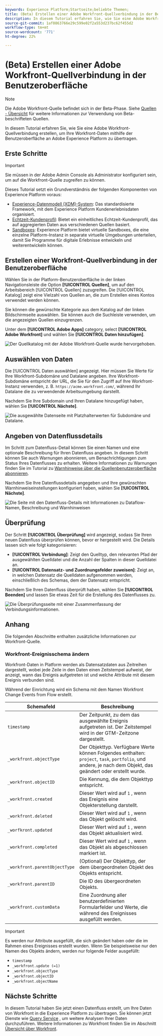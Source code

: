 ```yaml
---
keywords: Experience Platform;Startseite;beliebte Themen;
title: (Beta) Erstellen einer Adobe Workfront-Quellverbindung in der Benutzeroberfläche
description: In diesem Tutorial erfahren Sie, wie Sie eine Adobe Workfront-Quellverbindung erstellen, um Ihre Workfront-Daten mithilfe der Benutzeroberfläche an Adobe Experience Platform zu übertragen.
source-git-commit: 1af0863766e29c599e02f2a553d237bc62f455d2
workflow-type: tm+mt
source-wordcount: '771'
ht-degree: 22%

---
```


# (Beta) Erstellen einer Adobe Workfront-Quellverbindung in der Benutzeroberfläche

>[!NOTE]
>
>Die Adobe Workfront-Quelle befindet sich in der Beta-Phase. Siehe [Quellen - Übersicht](../../../../home.md#terms-and-conditions) für weitere Informationen zur Verwendung von Beta-beschrifteten Quellen.

In diesem Tutorial erfahren Sie, wie Sie eine Adobe Workfront-Quellverbindung erstellen, um Ihre Workfront-Daten mithilfe der Benutzeroberfläche an Adobe Experience Platform zu übertragen.

## Erste Schritte

>[!IMPORTANT]
>
>Sie müssen in der Adobe Admin Console als Administrator konfiguriert sein, um auf die Workfront-Quelle zugreifen zu können.

Dieses Tutorial setzt ein Grundverständnis der folgenden Komponenten von Experience Platform voraus:

* [Experience-Datenmodell (XDM)-System](../../../../../xdm/home.md): Das standardisierte Framework, mit dem Experience Platform Kundenerlebnisdaten organisiert.
* [Echtzeit-Kundenprofil](../../../../../profile/home.md): Bietet ein einheitliches Echtzeit-Kundenprofil, das auf aggregierten Daten aus verschiedenen Quellen basiert.
* [Sandboxes](../../../../../sandboxes/home.md): Experience Platform bietet virtuelle Sandboxes, die eine einzelne Platform-Instanz in separate virtuelle Umgebungen unterteilen, damit Sie Programme für digitale Erlebnisse entwickeln und weiterentwickeln können.

## Erstellen einer Workfront-Quellverbindung in der Benutzeroberfläche

Wählen Sie in der Platform-Benutzeroberfläche in der linken Navigationsleiste die Option **[!UICONTROL Quellen]**, um auf den Arbeitsbereich [!UICONTROL Quellen] zuzugreifen. Die [!UICONTROL Katalog] zeigt eine Vielzahl von Quellen an, die zum Erstellen eines Kontos verwendet werden können.

Sie können die gewünschte Kategorie aus dem Katalog auf der linken Bildschirmseite auswählen. Sie können auch die Suchleiste verwenden, um die angezeigten Quellen einzugrenzen.

Unter dem **[!UICONTROL Adobe Apps]** category, select **[!UICONTROL Adobe Workfront]** und wählen Sie **[!UICONTROL Daten hinzufügen]**.

![Der Quellkatalog mit der Adobe Workfront-Quelle wurde hervorgehoben.](../../../../images/tutorials/create/workfront/catalog.png)

## Auswählen von Daten

Die [!UICONTROL Daten auswählen] angezeigt. Hier müssen Sie Werte für Ihre Workfront-Subdomäne und Datalane angeben. Ihre Workfront-Subdomäne entspricht der URL, die Sie für den Zugriff auf Ihre Workfront-Instanz verwenden, z. B. `https://acme.workfront.com/`, während Ihr Datalane die zu verwendende Arbeitsumgebung darstellt.

Nachdem Sie Ihre Subdomain und Ihren Datalane hinzugefügt haben, wählen Sie **[!UICONTROL Nächste]**.

![Die ausgewählte Datenseite mit Platzhalterwerten für Subdomäne und Datalane.](../../../../images/tutorials/create/workfront/select-data.png)

## Angeben von Datenflussdetails

Im Schritt zum Datenfluss-Detail können Sie einen Namen und eine optionale Beschreibung für Ihren Datenfluss angeben. In diesem Schritt können Sie auch Warnungen abonnieren, um Benachrichtigungen zum Status Ihres Datenflusses zu erhalten. Weitere Informationen zu Warnungen finden Sie im Tutorial zu [Warnhinweise über die Quellenbenutzeroberfläche abonnieren](../../alerts.md).

Nachdem Sie Ihre Datenflussdetails angegeben und Ihre gewünschten Warnhinweiseinstellungen konfiguriert haben, wählen Sie **[!UICONTROL Nächste]**.

![Die Seite mit den Datenfluss-Details mit Informationen zu Dataflow-Namen, Beschreibung und Warnhinweisen](../../../../images/tutorials/create/workfront/dataflow-detail.png)

## Überprüfung

Der Schritt **[!UICONTROL Überprüfung]** wird angezeigt, sodass Sie Ihren neuen Datenfluss überprüfen können, bevor er hergestellt wird. Die Details lassen sich wie folgt kategorisieren:

* **[!UICONTROL Verbindung]**: Zeigt den Quelltyp, den relevanten Pfad der ausgewählten Quelldatei und die Anzahl der Spalten in dieser Quelldatei an.
* **[!UICONTROL Datensatz- und Zuordnungsfelder zuweisen]**: Zeigt an, in welchen Datensatz die Quelldaten aufgenommen werden, einschließlich des Schemas, dem der Datensatz entspricht.

Nachdem Sie Ihren Datenfluss überprüft haben, wählen Sie **[!UICONTROL Beenden]** und lassen Sie etwas Zeit für die Erstellung des Datenflusses zu.

![Die Überprüfungsseite mit einer Zusammenfassung der Verbindungsinformationen.](../../../../images/tutorials/create/workfront/review.png)

## Anhang

Die folgenden Abschnitte enthalten zusätzliche Informationen zur Workfront-Quelle.

### Workfront-Ereignisschema ändern

Workfront-Daten in Platform werden als Datensatzdaten aus Zeitreihen dargestellt, wobei jede Zeile in den Daten einen Zeitstempel aufweist, der anzeigt, wann das Ereignis aufgetreten ist und welche Attribute mit diesem Ereignis verbunden sind.

Während der Einrichtung wird ein Schema mit dem Namen Workfront Change Events from Flow erstellt.

| Schemafeld | Beschreibung |
| --- | --- |
| `timestamp` | Der Zeitpunkt, zu dem das ausgewählte Ereignis aufgetreten ist. Der Zeitstempel wird in der GTM-Zeitzone dargestellt. |
| `_workfront.objectType` | Der Objekttyp. Verfügbare Werte können Folgendes enthalten: `project`, `task`, `portfolio`, und andere, je nach dem Objekt, das geändert oder erstellt wurde. |
| `_workfront.objectID` | Die Kennung, die dem Objekttyp entspricht. |
| `_workfront.created` | Dieser Wert wird auf `1` , wenn das Ereignis eine Objekterstellung darstellt. |
| `_workfront.deleted` | Dieser Wert wird auf `1` , wenn das Objekt gelöscht wird. |
| `_worfkront.updated` | Dieser Wert wird auf `1` , wenn das Objekt aktualisiert wird. |
| `_workfront.completed` | Dieser Wert wird auf `1` , wenn das Objekt als abgeschlossen markiert ist. |
| `_workfront.parentObjectType` | (Optional) Der Objekttyp, der dem übergeordneten Objekt des Objekts entspricht. |
| `_workfront.parentID` | Die ID des übergeordneten Objekts. |
| `_workfront.customData` | Eine Zuordnung aller benutzerdefinierten Formularfelder und Werte, die während des Ereignisses ausgefüllt werden. |

>[!IMPORTANT]
>
>Es werden nur Attribute ausgefüllt, die sich geändert haben oder die im Rahmen eines Ereignisses erstellt wurden. Wenn Sie beispielsweise nur den Namen des Objekts ändern, werden nur folgende Felder ausgefüllt:<ul><li>`timestamp`</li><li>`_workfront.update (=1)`</li><li>`_workfront.objectType`</li><li>`_workfront.objectID`</li><li>`_workfront.objectName`</li></ul>

## Nächste Schritte

In diesem Tutorial haben Sie jetzt einen Datenfluss erstellt, um Ihre Daten von Workfront in die Experience Platform zu übertragen. Sie können jetzt Dienste wie [Query Service](../../../../../query-service/home.md) , um weitere Analysen Ihrer Daten durchzuführen. Weitere Informationen zu Workfront finden Sie im Abschnitt [Übersicht über Workfront](../../../../connectors/adobe-applications/workfront.md).